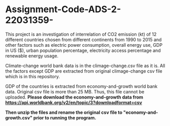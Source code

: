 # Assignment-Code-ADS-2-22031359-


This project is an investigation of interrelation of CO2 emission (kt) of 12 different countries chosen from different continents from 1990 to 2015 and other factors such as electric power consumption, overall energy use, GDP in US ($),  urban population percentage, electricity access percentage and renewable energy usage.

Climate-change world bank data is in the climage-change.csv file as it is. All the factors except GDP are extracted from original climage-change csv file which is in this repository.

GDP of the countries is extracted from economy-and-growth world bank data. Original csv file is more than 25 MB. Thus, this file cannot be uploaded. <b> Please download the economy-and-growth data from https://api.worldbank.org/v2/en/topic/3?downloadformat=csv 

<b> Then unzip the files and rename the original csv file to "economy-and-growth.csv" prior to running the program.


